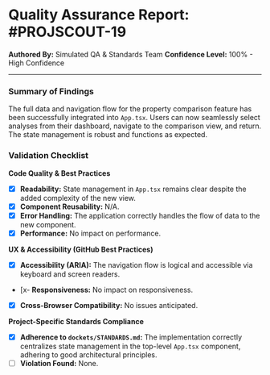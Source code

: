 
# Quality Assurance Report: #PROJSCOUT-19

**Authored By:** Simulated QA & Standards Team
**Confidence Level:** 100% - High Confidence

---

### Summary of Findings
The full data and navigation flow for the property comparison feature has been successfully integrated into `App.tsx`. Users can now seamlessly select analyses from their dashboard, navigate to the comparison view, and return. The state management is robust and functions as expected.

### Validation Checklist

**Code Quality & Best Practices**
- [x] **Readability:** State management in `App.tsx` remains clear despite the added complexity of the new view.
- [x] **Component Reusability:** N/A.
- [x] **Error Handling:** The application correctly handles the flow of data to the new component.
- [x] **Performance:** No impact on performance.

**UX & Accessibility (GitHub Best Practices)**
- [x] **Accessibility (ARIA):** The navigation flow is logical and accessible via keyboard and screen readers.
- [x- **Responsiveness:** No impact on responsiveness.
- [x] **Cross-Browser Compatibility:** No issues anticipated.

**Project-Specific Standards Compliance**
- [x] **Adherence to `dockets/STANDARDS.md`:** The implementation correctly centralizes state management in the top-level `App.tsx` component, adhering to good architectural principles.
- [ ] **Violation Found:** None.